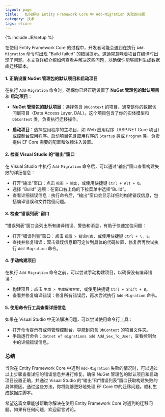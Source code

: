 ```yaml
---
layout: page
title:   如何解决 Entity Framework Core 中 Add-Migration 失败的问题
category: 技术
tags: efcore
---
```

{% include JB/setup %}

在使用 Entity Framework Core 的过程中，开发者可能会遇到在执行 `Add-Migration` 命令时出现 "Build failed" 的错误提示。这通常意味着项目在编译时出现了问题。本文将详细介绍如何查看并解决这些问题，以确保你能够顺利生成数据库迁移脚本。

#### 1. 正确设置 NuGet 管理包的默认项目和启动项目

在执行 `Add-Migration` 命令时，确保你已经正确设置了 **NuGet 管理包的默认项目** 和 **启动项目**：

- **NuGet 管理包的默认项目**：选择包含 `DbContext` 的项目，通常是你的数据访问层项目（Data Access Layer, DAL）。这个项目包含了你的实体模型和 `DbContext` 类，负责执行迁移操作。

- **启动项目**：选择应用程序的主项目，如 Web 应用程序（ASP.NET Core 项目）或控制台应用程序。启动项目包含应用程序的 `Startup` 类或 `Program` 类，负责提供 EF Core 需要的配置和依赖注入设置。

#### 2. 检查 Visual Studio 的“输出”窗口

在 Visual Studio 中执行 `Add-Migration` 命令后，可以通过“输出”窗口查看构建失败的详细信息：

- 打开“输出”窗口：点击 `视图 > 输出`，或使用快捷键 `Ctrl + Alt + O`。
- 选择 “Build” 选项：在窗口右上角的下拉菜单中选择“Build”。
- 查看详细错误信息：执行命令后，“输出”窗口会显示详细的构建错误信息，包括编译错误和文件路径问题。

#### 3. 检查“错误列表”窗口

“错误列表”窗口会列出所有编译错误、警告和消息，有助于快速定位问题：

- 打开“错误列表”窗口：点击 `视图 > 错误列表`，或使用快捷键 `Ctrl + \, E`。
- 查找并修复错误：双击错误信息即可定位到具体的代码位置，修复后再尝试执行 `Add-Migration` 命令。

#### 4. 手动构建项目

在执行 `Add-Migration` 命令之前，可以尝试手动构建项目，以确保没有编译错误：

- 构建项目：点击 `生成 > 生成解决方案`，或使用快捷键 `Ctrl + Shift + B`。
- 查看并修复编译错误：修复所有错误后，再次尝试执行 `Add-Migration` 命令。

#### 5. 使用命令行工具查看详细信息

如果在 Visual Studio 中无法解决问题，可以尝试使用命令行工具：

- 打开命令提示符或包管理控制台，导航到包含 `DbContext` 的项目文件夹。
- 手动运行命令：`dotnet ef migrations add Add_Sex_To_User`，查看控制台中的详细错误信息。

### 总结

当你在 Entity Framework Core 中遇到 `Add-Migration` 失败的情况时，可以通过以上步骤查看详细的错误信息并进行修复。确保 NuGet 管理包的默认项目和启动项目设置正确，并通过 Visual Studio 的“输出”和“错误列表”窗口获取构建失败的具体原因。通过这些方法，你将能够更好地处理 EF Core 中的迁移问题，顺利生成数据库脚本。

希望这篇文章能够帮助你解决在使用 Entity Framework Core 时遇到的迁移问题。如果有任何问题，欢迎留言讨论。
